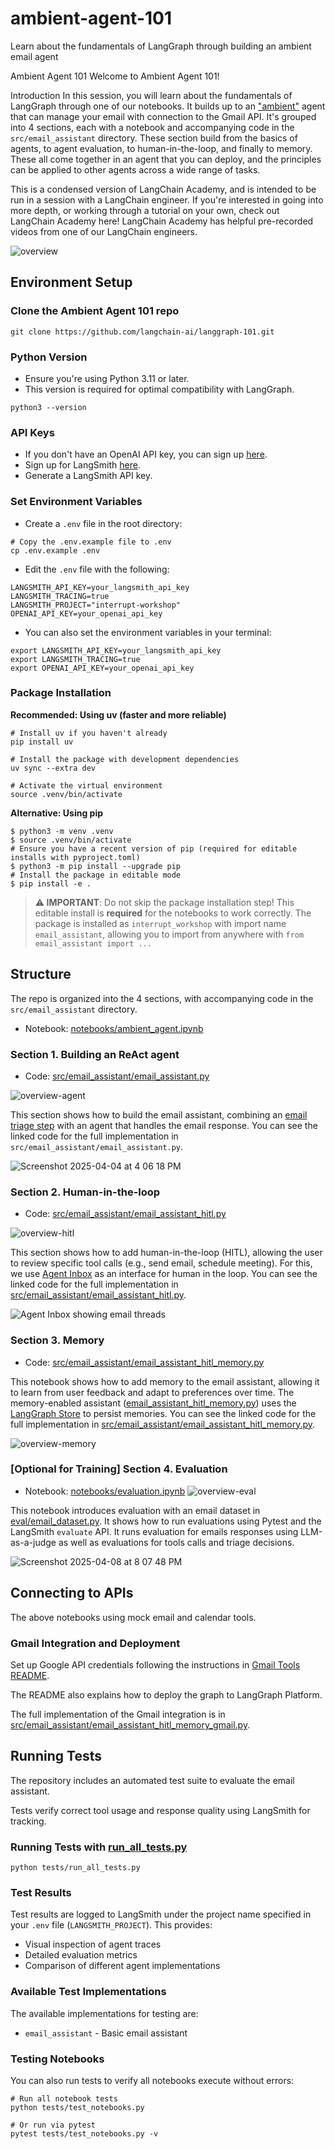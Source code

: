 # ambient-agent-101
Learn about the fundamentals of LangGraph through building an ambient email agent


Ambient Agent 101
Welcome to Ambient Agent 101!

Introduction
In this session, you will learn about the fundamentals of LangGraph through one of our notebooks. It builds up to an ["ambient"](https://blog.langchain.dev/introducing-ambient-agents/) agent that can manage your email with connection to the Gmail API. It's grouped into 4 sections, each with a notebook and accompanying code in the `src/email_assistant` directory. These section build from the basics of agents, to agent evaluation, to human-in-the-loop, and finally to memory. These all come together in an agent that you can deploy, and the principles can be applied to other agents across a wide range of tasks. 

This is a condensed version of LangChain Academy, and is intended to be run in a session with a LangChain engineer. If you're interested in going into more depth, or working through a tutorial on your own, check out LangChain Academy here! LangChain Academy has helpful pre-recorded videos from one of our LangChain engineers.

![overview](notebooks/img/overview.png)




## Environment Setup 

### Clone the Ambient Agent 101 repo
```
git clone https://github.com/langchain-ai/langgraph-101.git
```

### Python Version

* Ensure you're using Python 3.11 or later. 
* This version is required for optimal compatibility with LangGraph. 

```shell
python3 --version
```

### API Keys

* If you don't have an OpenAI API key, you can sign up [here](https://openai.com/index/openai-api/).
* Sign up for LangSmith [here](https://smith.langchain.com/).
* Generate a LangSmith API key.

### Set Environment Variables

* Create a `.env` file in the root directory:
```shell
# Copy the .env.example file to .env
cp .env.example .env
```

* Edit the `.env` file with the following:
```shell
LANGSMITH_API_KEY=your_langsmith_api_key
LANGSMITH_TRACING=true
LANGSMITH_PROJECT="interrupt-workshop"
OPENAI_API_KEY=your_openai_api_key
```

* You can also set the environment variables in your terminal:
```shell
export LANGSMITH_API_KEY=your_langsmith_api_key
export LANGSMITH_TRACING=true
export OPENAI_API_KEY=your_openai_api_key
```

### Package Installation

**Recommended: Using uv (faster and more reliable)**

```shell
# Install uv if you haven't already
pip install uv

# Install the package with development dependencies
uv sync --extra dev

# Activate the virtual environment
source .venv/bin/activate
```

**Alternative: Using pip**

```shell
$ python3 -m venv .venv
$ source .venv/bin/activate
# Ensure you have a recent version of pip (required for editable installs with pyproject.toml)
$ python3 -m pip install --upgrade pip
# Install the package in editable mode
$ pip install -e .
```

> **⚠️ IMPORTANT**: Do not skip the package installation step! This editable install is **required** for the notebooks to work correctly. The package is installed as `interrupt_workshop` with import name `email_assistant`, allowing you to import from anywhere with `from email_assistant import ...`

## Structure 

The repo is organized into the 4 sections, with accompanying code in the `src/email_assistant` directory.

* Notebook: [notebooks/ambient_agent.ipynb](/notebooks/ambient_agent.ipynb)

### Section 1. Building an ReAct agent 

* Code: [src/email_assistant/email_assistant.py](/src/email_assistant/email_assistant.py)

![overview-agent](notebooks/img/overview_agent.png)

This section shows how to build the email assistant, combining an [email triage step](https://langchain-ai.github.io/langgraph/tutorials/workflows/) with an agent that handles the email response. You can see the linked code for the full implementation in `src/email_assistant/email_assistant.py`.

![Screenshot 2025-04-04 at 4 06 18 PM](notebooks/img/studio.png)


### Section 2. Human-in-the-loop 
* Code: [src/email_assistant/email_assistant_hitl.py](/src/email_assistant/email_assistant_hitl.py)

![overview-hitl](notebooks/img/overview_hitl.png)

This section shows how to add human-in-the-loop (HITL), allowing the user to review specific tool calls (e.g., send email, schedule meeting). For this, we use [Agent Inbox](https://github.com/langchain-ai/agent-inbox) as an interface for human in the loop. You can see the linked code for the full implementation in [src/email_assistant/email_assistant_hitl.py](/src/email_assistant/email_assistant_hitl.py).

![Agent Inbox showing email threads](notebooks/img/agent-inbox.png)

### Section 3. Memory  
* Code: [src/email_assistant/email_assistant_hitl_memory.py](/src/email_assistant/email_assistant_hitl_memory.py)

This notebook shows how to add memory to the email assistant, allowing it to learn from user feedback and adapt to preferences over time. The memory-enabled assistant ([email_assistant_hitl_memory.py](/src/email_assistant/email_assistant_hitl_memory.py)) uses the [LangGraph Store](https://langchain-ai.github.io/langgraph/concepts/memory/#long-term-memory) to persist memories. You can see the linked code for the full implementation in [src/email_assistant/email_assistant_hitl_memory.py](/src/email_assistant/email_assistant_hitl_memory.py).

![overview-memory](notebooks/img/overview_memory.png)  




### [Optional for Training] Section 4. Evaluation 
* Notebook: [notebooks/evaluation.ipynb](/notebooks/evaluation.ipynb)
![overview-eval](notebooks/img/overview_eval.png)

This notebook introduces evaluation with an email dataset in [eval/email_dataset.py](/eval/email_dataset.py). It shows how to run evaluations using Pytest and the LangSmith `evaluate` API. It runs evaluation for emails responses using LLM-as-a-judge as well as evaluations for tools calls and triage decisions.

![Screenshot 2025-04-08 at 8 07 48 PM](notebooks/img/eval.png)




## Connecting to APIs  

The above notebooks using mock email and calendar tools. 

### Gmail Integration and Deployment

Set up Google API credentials following the instructions in [Gmail Tools README](src/email_assistant/tools/gmail/README.md).

The README also explains how to deploy the graph to LangGraph Platform.

The full implementation of the Gmail integration is in [src/email_assistant/email_assistant_hitl_memory_gmail.py](/src/email_assistant/email_assistant_hitl_memory_gmail.py).

## Running Tests

The repository includes an automated test suite to evaluate the email assistant. 

Tests verify correct tool usage and response quality using LangSmith for tracking.

### Running Tests with [run_all_tests.py](/tests/run_all_tests.py)

```shell
python tests/run_all_tests.py
```

### Test Results

Test results are logged to LangSmith under the project name specified in your `.env` file (`LANGSMITH_PROJECT`). This provides:
- Visual inspection of agent traces
- Detailed evaluation metrics
- Comparison of different agent implementations

### Available Test Implementations

The available implementations for testing are:
- `email_assistant` - Basic email assistant

### Testing Notebooks

You can also run tests to verify all notebooks execute without errors:

```shell
# Run all notebook tests
python tests/test_notebooks.py

# Or run via pytest
pytest tests/test_notebooks.py -v
```

